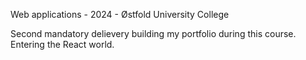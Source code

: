Web applications - 2024 - Østfold University College

Second mandatory delievery building my portfolio during this course. Entering the React world. 

